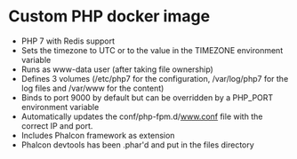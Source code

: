 # Custom PHP docker image
* PHP 7 with Redis support
* Sets the timezone to UTC or to the value in the TIMEZONE environment variable
* Runs as www-data user (after taking file ownership)
* Defines 3 volumes (/etc/php7 for the configuration, /var/log/php7 for the log files and /var/www for the content)
* Binds to port 9000 by default but can be overridden by a PHP_PORT environment variable
* Automatically updates the conf/php-fpm.d/www.conf file with the correct IP and port.
* Includes Phalcon framework as extension
* Phalcon devtools has been .phar'd and put in the files directory